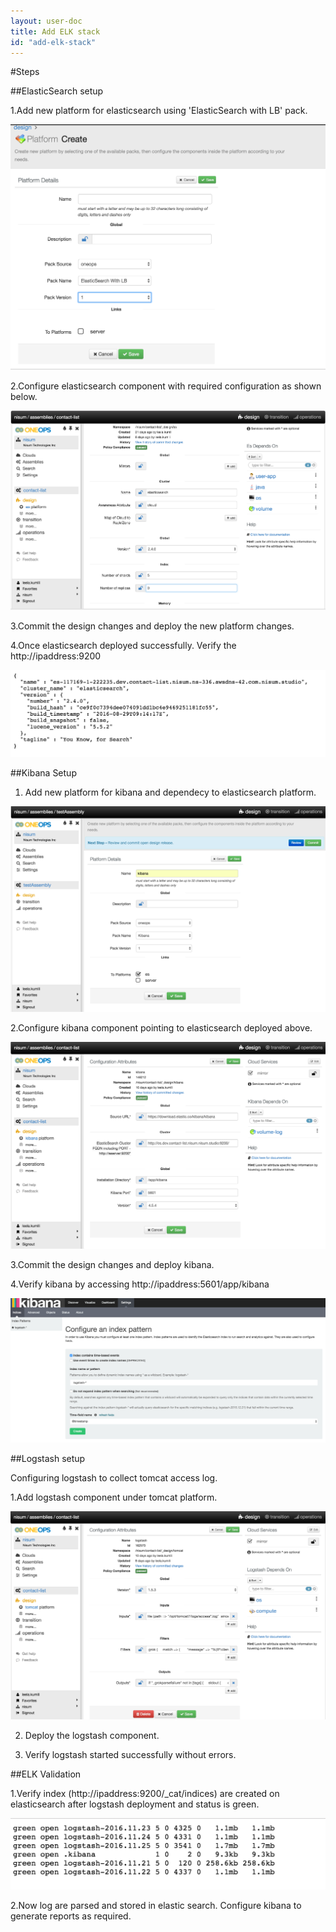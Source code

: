 ```yaml
---
layout: user-doc
title: Add ELK stack
id: "add-elk-stack"
---
```


#Steps

##ElasticSearch setup

1.Add new platform for elasticsearch using 'ElasticSearch with LB' pack.

![Add ElasticSearch Platform](/assets/docs/local/images/es-pack.png)

2.Configure elasticsearch component with required configuration as shown below.

![ElasticSearch Component](/assets/docs/local/images/es-component-config.png)

3.Commit the design changes and deploy the new platform changes.

4.Once elasticsearch deployed successfully. Verify the http://ipaddress:9200

![ElasticSearch Response](/assets/docs/local/images/es-response.png)

##Kibana Setup

1. Add new platform for kibana and dependecy to elasticsearch platform.

![Kibaba Platform](/assets/docs/local/images/kibana-platform.png)

2.Configure kibana component pointing to elasticsearch deployed above.

![Kibana Component](/assets/docs/local/images/kibana-component.png)

3.Commit the design changes and deploy kibana.

4.Verify kibana by accessing http://ipaddress:5601/app/kibana

![Kibana Application](/assets/docs/local/images/kibana-app.png)


##Logstash setup

Configuring logstash to collect tomcat access log.

1.Add logstash component under tomcat platform.

![Kibana Application](/assets/docs/local/images/logstash-tomcat.png)

2. Deploy the logstash component.

3. Verify logstash started successfully without errors.


##ELK Validation

1.Verify index (http://ipaddress:9200/_cat/indices) are created on elasticsearch after logstash deployment and status is green.

![ElasticSearch Indices](/assets/docs/local/images/es-indices.png)

2.Now log are parsed and stored in elastic search. Configure kibana to generate reports as required.	

